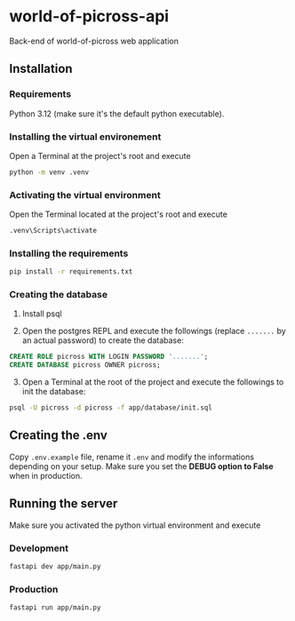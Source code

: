 # world-of-picross-api

Back-end of world-of-picross web application

## Installation

### Requirements

Python 3.12 (make sure it's the default python executable).

### Installing the virtual environement

Open a Terminal at the project's root and execute

```bash
python -m venv .venv
```

### Activating the virtual environment

Open the Terminal located at the project's root and execute

```bash
.venv\Scripts\activate
```

### Installing the requirements

```bash
pip install -r requirements.txt
```

### Creating the database

1. Install psql

2. Open the postgres REPL and execute the followings (replace `.......` by an actual password) to create the database:

  ```sql
  CREATE ROLE picross WITH LOGIN PASSWORD '.......';
  CREATE DATABASE picross OWNER picross;
  ```

3. Open a Terminal at the root of the project and execute the followings to init the database:

```bash
psql -U picross -d picross -f app/database/init.sql
```

## Creating the .env

Copy `.env.example` file, rename it `.env` and modify the informations depending on your setup.
Make sure you set the **DEBUG option to False** when in production.

## Running the server

Make sure you activated the python virtual environment and execute

### Development

```bash
fastapi dev app/main.py
```

### Production

```bash
fastapi run app/main.py
```
